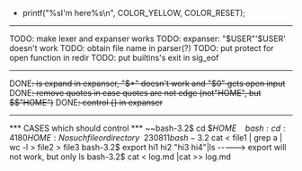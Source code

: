 - printf("%sI'm here%s\n", COLOR_YELLOW, COLOR_RESET);
	
-----------------------------------------------------------------------
TODO: make lexer and expanser works
TODO: expanser: "$USER"'$USER' doesn't work
TODO: obtain file name in parser(?)
TODO: put protect for open function in redir
TODO: put builtins's exit in sig_eof 


-----------------------------------------------------------------------
DONE~~: is expand in expanser, "$*" doesn't work and "$0" gets open input~~
DONE~~: remove quotes in case quotes are not edge (not"HOME", but $$"HOME")~~
DONE~~: control {} in expanser~~





-----------------------------------------------------------------------
*** CASES which should control ***
~~bash-3.2$ cd $$HOME~~
~~bash: cd: 4180HOME: No such file or directory~~230811
bash-3.2$ cat < file1 | grep a | wc -l > file2 > file3
bash-3.2$ export hi1 hi2 "hi3 hi4"|ls -----> export will not work, but only ls
bash-3.2$ cat < log.md |cat >> log.md 




